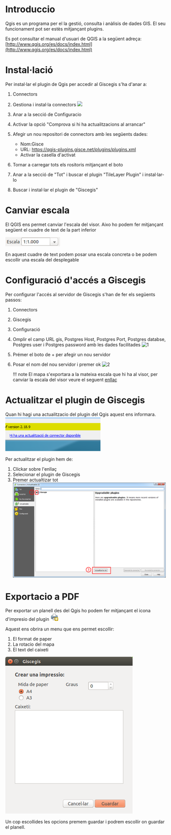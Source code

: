 # Introduccio 
Qgis es un programa per el la gestió, consulta i anàlisis de dades GIS.
El seu funcionament pot ser estès mitjançant plugins.

Es pot consultar el manual d'usuari de QGIS a la següent adreça:
[http://www.qgis.org/es/docs/index.html](http://www.qgis.org/es/docs/index.html)


# Instal·lació
Per instal·lar el plugin de Qgis per accedir al Giscegis s'ha d'anar a:

1. Connectors
2. Gestiona i instal·la connectors
![](_static/connectors.png)

3. Anar a la secció de Configuracio
4. Activar la opció "Comprova si hi ha actualitzacions al arrancar"
5. Afegir un nou repositori de connectors amb les següents dades:
    * Nom:Gisce
    * URL: https://qgis-plugins.gisce.net/plugins/plugins.xml
    * Activar la casella d'activat
6. Tornar a carregar tots els rositoris mitjançant el boto
7. Anar a la secció de "Tot" i buscar el plugin "TileLayer Plugin" i instal·lar-lo
8. Buscar i instal·lar el plugin de "Giscegis"

# Canviar escala
El QGIS ens permet canviar l'escala del visor. Aixo ho podem fer mitjançant següent el cuadre de text de la part inferior

![1](_static/qgis/scale.png)

En aquest cuadre de text podem posar una escala concreta o be podem escollir una escala del desplegable

# Configuració d'accés a Giscegis
Per configurar l'accés al servidor de Giscegis s'han de fer els següents passos:

1. Connectors
2. Giscegis
3. Configuració
4. Omplir el camp URL gis, Postgres Host, Postgres Port, Postgres databse, Postgres user i Postgres password amb les dades facilitades
    ![1](_static/configuracio.png)
5. Prémer el boto de + per afegir un nou servidor
6. Posar el nom del nou servidor i premer ok
    ![2](_static/dialeg.png)

    !!! note
        El mapa s'exportara a la mateixa escala que hi ha al visor, per canviar la escala del visor veure el seguent [enllaç](#canviar-escala)

# Actualitzar el plugin de Giscegis

Quan hi hagi una actualitzacio del plugin del Qgis aquest ens informara.
    ![1](_static/qgis_update.png)
    

Per actualitzar el plugin hem de:

1. Clickar sobre l'enllaç
2. Selecionar el plugin de Giscegis
3. Premer actualtizar tot
    ![1](_static/update_2.png)

# Exportacio a PDF

Per exportar un planell des del Qgis ho podem fer mitjançant el icona d'impresio del plugin
![](_static/qgis/print.png)

Aquest ens obrira un menu que ens permet escollir:

1. El format de paper
2. La rotacio del mapa
3. El text del caixeti

![](_static/qgis/export_menu.png)

Un cop escollides les opcions premem guardar i podrem escollir on guardar el planell.